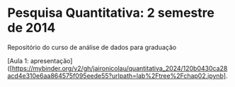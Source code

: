 # Pesquisa Quantitativa: 2 semestre de 2014


Repositório do curso de análise de dados para graduação

[Aula 1: apresentação]([https://mybinder.org/v2/gh/jaironicolau/quantitativa_2024/120b0430ca28acd4e310e6aa864575f095eede55?urlpath=lab%2Ftree%2Fchap02.ipynb].


